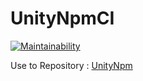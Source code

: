 # UnityNpmCI
[![Maintainability](https://api.codeclimate.com/v1/badges/6b0fa8592b3d0f5010e3/maintainability)](https://codeclimate.com/github/KappaBull/UnityNpmCI/maintainability)  

Use to Repository : [UnityNpm](https://github.com/KappaBull/UnityNpm)